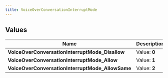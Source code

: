 ```yaml
---
title: VoiceOverConversationInterruptMode
---
```


## Values

| Name | Description |
| ---- | ----------- |
| **VoiceOverConversationInterruptMode\_Disallow** | Value: **0** |
| **VoiceOverConversationInterruptMode\_Allow** | Value: **1** |
| **VoiceOverConversationInterruptMode\_AllowSame** | Value: **2** |

